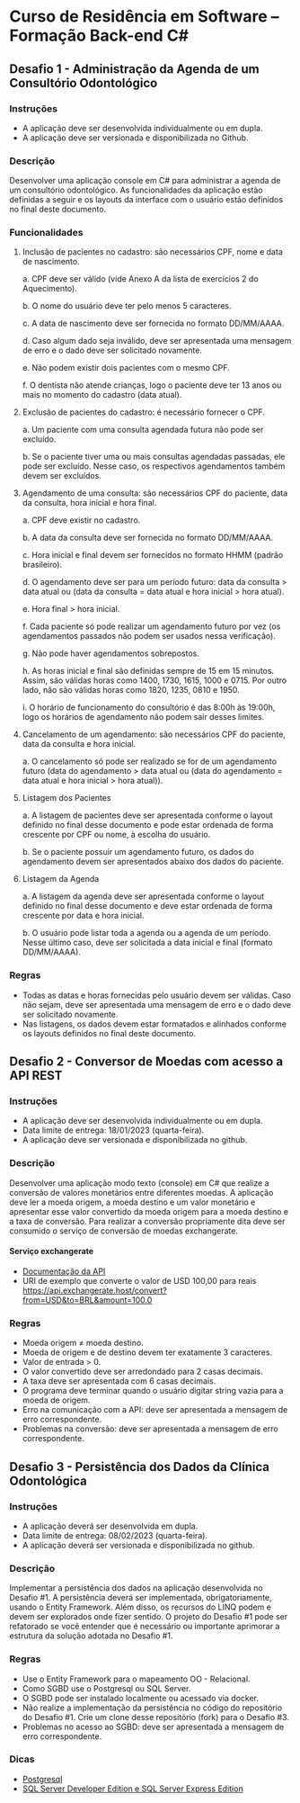 # Curso de Residência em Software – Formação Back-end C#

## Desafio 1 - Administração da Agenda de um Consultório Odontológico

### Instruções
- A aplicação deve ser desenvolvida individualmente ou em dupla.
- A aplicação deve ser versionada e disponibilizada no Github.

### Descrição
Desenvolver uma aplicação console em C# para administrar a agenda de um consultório
odontológico. As funcionalidades da aplicação estão definidas a seguir e os layouts da interface
com o usuário estão definidos no final deste documento.

### Funcionalidades

1. Inclusão de pacientes no cadastro: são necessários CPF, nome e data de nascimento.
    
    a. CPF deve ser válido (vide Anexo A da lista de exercícios 2 do Aquecimento).
    
    b. O nome do usuário deve ter pelo menos 5 caracteres.
    
    c. A data de nascimento deve ser fornecida no formato DD/MM/AAAA.
    
    d. Caso algum dado seja inválido, deve ser apresentada uma mensagem de erro e o dado
    deve ser solicitado novamente.
    
    e. Não podem existir dois pacientes com o mesmo CPF.
    
    f. O dentista não atende crianças, logo o paciente deve ter 13 anos ou mais no momento do
    cadastro (data atual).

 2. Exclusão de pacientes do cadastro: é necessário fornecer o CPF.
    
    a. Um paciente com uma consulta agendada futura não pode ser excluído.
    
    b. Se o paciente tiver uma ou mais consultas agendadas passadas, ele pode ser excluído.
    Nesse caso, os respectivos agendamentos também devem ser excluídos.

3. Agendamento de uma consulta: são necessários CPF do paciente, data da consulta, hora 
inicial e hora final.
    
    a. CPF deve existir no cadastro.
    
    b. A data da consulta deve ser fornecida no formato DD/MM/AAAA.
    
    c. Hora inicial e final devem ser fornecidos no formato HHMM (padrão brasileiro).
    
    d. O agendamento deve ser para um período futuro: data da consulta > data atual ou (data da
    consulta = data atual e hora inicial > hora atual).
    
    e. Hora final > hora inicial.
    
    f. Cada paciente só pode realizar um agendamento futuro por vez (os agendamentos
    passados não podem ser usados nessa verificação).
    
    g. Não pode haver agendamentos sobrepostos.
    
    h. As horas inicial e final são definidas sempre de 15 em 15 minutos. Assim, são válidas
    horas como 1400, 1730, 1615, 1000 e 0715. Por outro lado, não são válidas horas como
    1820, 1235, 0810 e 1950.
    
    i. O horário de funcionamento do consultório é das 8:00h às 19:00h, logo os horários de
    agendamento não podem sair desses limites.

4. Cancelamento de um agendamento: são necessários CPF do paciente, data da consulta e
hora inicial.
    
    a. O cancelamento só pode ser realizado se for de um agendamento futuro (data do
    agendamento > data atual ou (data do agendamento = data atual e hora inicial > hora
    atual)).

5. Listagem dos Pacientes
    
    a. A listagem de pacientes deve ser apresentada conforme o layout definido no final desse
    documento e pode estar ordenada de forma crescente por CPF ou nome, à escolha do
    usuário.
    
    b. Se o paciente possuir um agendamento futuro, os dados do agendamento devem ser
    apresentados abaixo dos dados do paciente.

6. Listagem da Agenda
    
    a. A listagem da agenda deve ser apresentada conforme o layout definido no final desse
    documento e deve estar ordenada de forma crescente por data e hora inicial.
    
    b. O usuário pode listar toda a agenda ou a agenda de um período. Nesse último caso, deve
    ser solicitada a data inicial e final (formato DD/MM/AAAA).

### Regras
- Todas as datas e horas fornecidas pelo usuário devem ser válidas. Caso não sejam, deve
ser apresentada uma mensagem de erro e o dado deve ser solicitado novamente.
- Nas listagens, os dados devem estar formatados e alinhados conforme os layouts
definidos no final deste documento.

## Desafio 2 - Conversor de Moedas com acesso a API REST

### Instruções
- A aplicação deve ser desenvolvida individualmente ou em dupla.
- Data limite de entrega: 18/01/2023 (quarta-feira).
- A aplicação deve ser versionada e disponibilizada no github.

### Descrição
Desenvolver uma aplicação modo texto (console) em C# que realize a conversão de
valores monetários entre diferentes moedas. A aplicação deve ler a moeda origem, a
moeda destino e um valor monetário e apresentar esse valor convertido da moeda
origem para a moeda destino e a taxa de conversão. Para realizar a conversão
propriamente dita deve ser consumido o serviço de conversão de moedas
exchangerate.

#### Serviço exchangerate
- [Documentação da API](https://exchangerate.host/#docs)
- URI de exemplo que converte o valor de USD 100,00 para reais https://api.exchangerate.host/convert?from=USD&to=BRL&amount=100.0

### Regras
- Moeda origem ≠ moeda destino.
- Moeda de origem e de destino devem ter exatamente 3 caracteres.
- Valor de entrada > 0.
- O valor convertido deve ser arredondado para 2 casas decimais.
- A taxa deve ser apresentada com 6 casas decimais.
- O programa deve terminar quando o usuário digitar string vazia para a moeda
  de origem.
- Erro na comunicação com a API: deve ser apresentada a mensagem de erro
  correspondente.
- Problemas na conversão: deve ser apresentada a mensagem de erro
  correspondente.

## Desafio 3 - Persistência dos Dados da Clínica Odontológica

### Instruções
- A aplicação deverá ser desenvolvida em dupla.
- Data limite de entrega: 08/02/2023 (quarta-feira).
- A aplicação deverá ser versionada e disponibilizada no github.

### Descrição
Implementar a persistência dos dados na aplicação desenvolvida no Desafio #1. A
persistência deverá ser implementada, obrigatoriamente, usando o Entity Framework.
Além disso, os recursos do LINQ podem e devem ser explorados onde fizer sentido. O
projeto do Desafio #1 pode ser refatorado se você entender que é necessário ou
importante aprimorar a estrutura da solução adotada no Desafio #1.

### Regras
- Use o Entity Framework para o mapeamento OO - Relacional.
- Como SGBD use o Postgresql ou SQL Server.
- O SGBD pode ser instalado localmente ou acessado via docker.
- Não realize a implementação da persistência no código do repositório do
Desafio #1. Crie um clone desse repositório (fork) para o Desafio #3.
- Problemas no acesso ao SGBD: deve ser apresentada a mensagem de erro
correspondente.

### Dicas
- [Postgresql](https://www.postgresql.org/download/)
- [SQL Server Developer Edition e SQL Server Express Edition](https://www.microsoft.com/pt-br/sql-server/sql-server-downloads)
